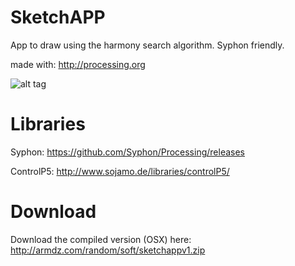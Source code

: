 # SketchAPP
App to draw using the harmony search algorithm. Syphon friendly. 

made with: http://processing.org

![alt tag](http://armdz.com/random/img/sktch.png)

# Libraries

Syphon: https://github.com/Syphon/Processing/releases

ControlP5: http://www.sojamo.de/libraries/controlP5/

# Download

Download the compiled version (OSX) here: http://armdz.com/random/soft/sketchappv1.zip
